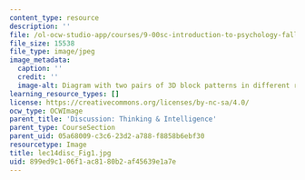 ```yaml
---
content_type: resource
description: ''
file: /ol-ocw-studio-app/courses/9-00sc-introduction-to-psychology-fall-2011/899ed9c106f1ac8180b2af45639e1a7e_lec14disc_Fig1.jpg
file_size: 15538
file_type: image/jpeg
image_metadata:
  caption: ''
  credit: ''
  image-alt: Diagram with two pairs of 3D block patterns in different rotations
learning_resource_types: []
license: https://creativecommons.org/licenses/by-nc-sa/4.0/
ocw_type: OCWImage
parent_title: 'Discussion: Thinking & Intelligence'
parent_type: CourseSection
parent_uid: 05a68009-c3c6-23d2-a788-f8858b6ebf30
resourcetype: Image
title: lec14disc_Fig1.jpg
uid: 899ed9c1-06f1-ac81-80b2-af45639e1a7e
---
```

